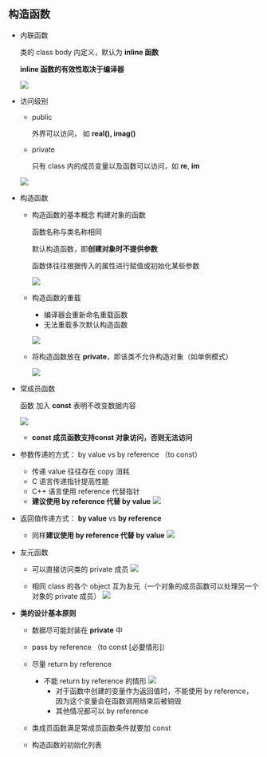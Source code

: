 ## 构造函数

- 内联函数

	类的 class body 内定义，默认为 **inline 函数**
    
    **inline 函数的有效性取决于编译器**
    
    ![](./img/9.png)
    
- 访问级别

	- public

		外界可以访问， 如 **real(), imag()**
        
    - private

		只有 class 内的成员变量以及函数可以访问，如 **re**, **im**
    
  ![](./img/10.png)
  
- 构造函数
	
    - 构造函数的基本概念
        构建对象的函数

        函数名称与类名称相同

        默认构造函数，即**创建对象时不提供参数**

        函数体往往根据传入的属性进行赋值或初始化某些参数

         ![](./img/11.png)
      
    - 构造函数的重载
    
    	- 编译器会重新命名重载函数
		- 无法重载多次默认构造函数

        ![](./img/12.png)
        
   - 将构造函数放在 **private**，即该类不允许构造对象（如单例模式）

		![](./img/13.png)

- 常成员函数

	函数 加入 **const** 表明不改变数据内容
    
    ![](./img/14.png)
    
    - **const 成员函数支持const 对象访问，否则无法访问**
    
- 参数传递的方式： by value vs by reference （to const）

	- 传递 value 往往存在 copy 消耗
	- C 语言传递指针提高性能
	- C++ 语言使用 reference 代替指针
	- **建议使用 by reference 代替 by value**
	![](./img/15.png)
    
- 返回值传递方式： **by value** vs **by reference**

	- 同样**建议使用 by reference 代替 by value**
	![](./img/16.png)
    
- 友元函数

	- 可以直接访问类的 private 成员
	![](./img/17.png)
    
    - 相同 class 的各个 object 互为友元（一个对象的成员函数可以处理另一个对象的 private 成员）
	![](./img/18.png)
    
- **类的设计基本原则**

	- 数据尽可能封装在 **private** 中
	- pass by reference （to const [必要情形]）
	- 尽量 return by reference

		- 不能 return by reference 的情形
		![](./img/19.png)
        	- 对于函数中创建的变量作为返回值时，不能使用 by reference，因为这个变量会在函数调用结束后被销毁
        	- 其他情况都可以 by reference
			
	- 类成员函数满足常成员函数条件就要加 const
	- 构造函数的初始化列表